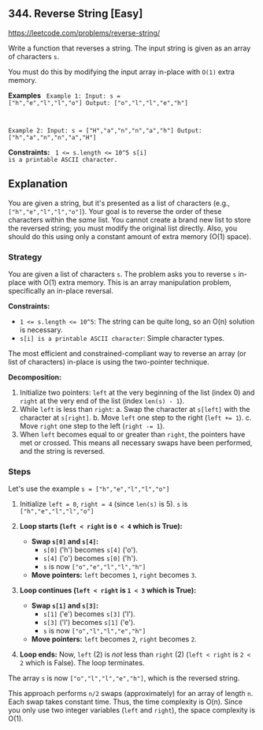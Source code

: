 ## 344. Reverse String [Easy]
https://leetcode.com/problems/reverse-string/

Write a function that reverses a string. The input string is given as an array of characters `s`.

You must do this by modifying the input array in-place with `O(1)` extra memory.

**Examples**
<code>
Example 1:
Input: s = ["h","e","l","l","o"]
Output: ["o","l","l","e","h"]

Example 2:
Input: s = ["H","a","n","n","a","h"]
Output: ["h","a","n","n","a","H"]
</code>

**Constraints:**
<code>
1 <= s.length <= 10^5
s[i] is a printable ASCII character.
</code>

## Explanation
You are given a string, but it's presented as a list of characters (e.g., `["h","e","l","l","o"]`). Your goal is to reverse the order of these characters within the *same* list. You cannot create a brand new list to store the reversed string; you must modify the original list directly. Also, you should do this using only a constant amount of extra memory (O(1) space).

### Strategy
You are given a list of characters `s`.
The problem asks you to reverse `s` in-place with O(1) extra memory.
This is an array manipulation problem, specifically an in-place reversal.

**Constraints:**
* `1 <= s.length <= 10^5`: The string can be quite long, so an O(n) solution is necessary.
* `s[i] is a printable ASCII character`: Simple character types.

The most efficient and constrained-compliant way to reverse an array (or list of characters) in-place is using the two-pointer technique.

**Decomposition:**
1.  Initialize two pointers: `left` at the very beginning of the list (index 0) and `right` at the very end of the list (index `len(s) - 1`).
2.  While `left` is less than `right`:
    a.  Swap the character at `s[left]` with the character at `s[right]`.
    b.  Move `left` one step to the right (`left += 1`).
    c.  Move `right` one step to the left (`right -= 1`).
3.  When `left` becomes equal to or greater than `right`, the pointers have met or crossed. This means all necessary swaps have been performed, and the string is reversed.

### Steps
Let's use the example `s = ["h","e","l","l","o"]`

1.  Initialize `left = 0`, `right = 4` (since `len(s)` is 5).
    `s` is `["h","e","l","l","o"]`

2.  **Loop starts (`left < right` is `0 < 4` which is True):**

    * **Swap `s[0]` and `s[4]`:**
        * `s[0]` ('h') becomes `s[4]` ('o').
        * `s[4]` ('o') becomes `s[0]` ('h').
        * `s` is now `["o","e","l","l","h"]`
    * **Move pointers:** `left` becomes `1`, `right` becomes `3`.

3.  **Loop continues (`left < right` is `1 < 3` which is True):**

    * **Swap `s[1]` and `s[3]`:**
        * `s[1]` ('e') becomes `s[3]` ('l').
        * `s[3]` ('l') becomes `s[1]` ('e').
        * `s` is now `["o","l","l","e","h"]`
    * **Move pointers:** `left` becomes `2`, `right` becomes `2`.

4.  **Loop ends:** Now, `left` (2) is *not* less than `right` (2) (`left < right` is `2 < 2` which is False). The loop terminates.

The array `s` is now `["o","l","l","e","h"]`, which is the reversed string.

This approach performs `n/2` swaps (approximately) for an array of length `n`. Each swap takes constant time. Thus, the time complexity is O(n). Since you only use two integer variables (`left` and `right`), the space complexity is O(1).

